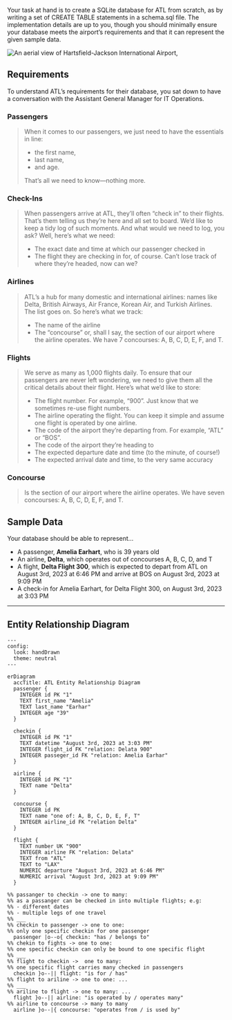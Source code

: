 Your task at hand is to create a SQLite database for ATL from scratch, as by writing a set of CREATE TABLE statements in
a schema.sql file. The implementation details are up to you, though you should minimally ensure your database meets the
airport’s requirements and that it can represent the given sample data.

![An aerial view of Hartsfield-Jackson International Airport, ](https://cs50.harvard.edu/sql/2024/psets/2/atl/atl.jpeg)

## Requirements

To understand ATL’s requirements for their database, you sat down to have a conversation with the Assistant General
Manager for IT Operations.

### Passengers

> When it comes to our passengers, we just need to have the essentials in line:
> - the first name,
> - last name,
> - and age.
>
> That’s all we need to know—nothing more.

### Check-Ins

> When passengers arrive at ATL, they’ll often “check in” to their flights.
> That’s them telling us they’re here and all set to board.
> We’d like to keep a tidy log of such moments.
> And what would we need to log, you ask?
> Well, here’s what we need:
>
> - The exact date and time at which our passenger checked in
> - The flight they are checking in for, of course. Can’t lose track of where they’re headed, now can we?

### Airlines

> ATL’s a hub for many domestic and international airlines: names like Delta, British Airways, Air France, Korean Air,
> and Turkish Airlines. The list goes on. So here’s what we track:
> - The name of the airline
> - The “concourse” or, shall I say, the section of our airport where the airline operates.
    We have 7 concourses: A, B, C, D, E, F, and T.

### Flights

> We serve as many as 1,000 flights daily.
> To ensure that our passengers are never left wondering, we need to give them all the critical details about their
> flight. Here’s what we’d like to store:
>
> - The flight number. For example, “900”. Just know that we sometimes re-use flight numbers.
> - The airline operating the flight. You can keep it simple and assume one flight is operated by one airline.
> - The code of the airport they’re departing from. For example, “ATL” or “BOS”.
> - The code of the airport they’re heading to
> - The expected departure date and time (to the minute, of course!)
> - The expected arrival date and time, to the very same accuracy

### Concourse

> Is the section of our airport where the airline operates.
> We have seven concourses: A, B, C, D, E, F, and T.

## Sample Data

Your database should be able to represent…

- A passenger, **Amelia Earhart**, who is 39 years old
- An airline, **Delta**, which operates out of concourses A, B, C, D, and T
- A flight, **Delta Flight 300**, which is expected to depart from ATL on August 3rd, 2023 at 6:46 PM and arrive at BOS
  on August 3rd, 2023 at 9:09 PM
- A check-in for Amelia Earhart, for Delta Flight 300, on August 3rd, 2023 at 3:03 PM

___

## Entity Relationship Diagram

```mermaid
---
config:
  look: handDrawn
  theme: neutral
---

erDiagram
  accTitle: ATL Entity Relationship Diagram
  passenger {
    INTEGER id PK "1"
    TEXT first_name "Amelia"
    TEXT last_name "Earhar"
    INTEGER age "39"
  }

  checkin {
    INTEGER id PK "1"
    TEXT datetime "August 3rd, 2023 at 3:03 PM"
    INTEGER flight_id FK "relation: Delata 900"
    INTEGER passeger_id FK "relation: Amelia Earhar"
  }

  airline {
    INTEGER id PK "1"
    TEXT name "Delta"
  }

  concourse {
    INTEGER id PK
    TEXT name "one of: A, B, C, D, E, F, T"
    INTEGER airline_id FK "relation Delta"
  }

  flight {
    TEXT number UK "900"
    INTEGER airline FK "relation: Delata"
    TEXT from "ATL"
    TEXT to "LAX"
    NUMERIC departure "August 3rd, 2023 at 6:46 PM"
    NUMERIC arrival "August 3rd, 2023 at 9:09 PM"
  }

%% passanger to checkin -> one to many:
%% as a passanger can be checked in into multiple flights; e.g:
%% - different dates
%% - multiple legs of one travel
%% ___
%% checkin to passenger -> one to one:
%% only one specific checkin for one passenger
  passenger |o--o{ checkin: "has / belongs to"
%% chekin to fights -> one to one:
%% one specific checkin can only be bound to one specific flight
%% ___
%% flight to checkin ->  one to many:
%% one specific flight carries many checked in passengers
  checkin }o--|| flight: "is for / has"
%% flight to ariline -> one to one: ...
%% ___
%% ariline to flight -> one to many: ...
  flight }o--|| airline: "is operated by / operates many"
%% airline to concourse -> many to many
  airline }o--|{ concourse: "operates from / is used by"

```
